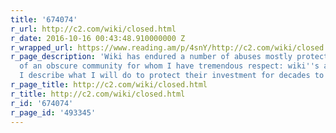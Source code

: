 ```yaml
---
title: '674074'
r_url: http://c2.com/wiki/closed.html
r_date: 2016-10-16 00:43:48.910000000 Z
r_wrapped_url: https://www.reading.am/p/4snY/http://c2.com/wiki/closed.html
r_page_description: 'Wiki has endured a number of abuses mostly protected by the goodwill
  of an obscure community for whom I have tremendous respect: wiki''s authors. Here
  I describe what I will do to protect their investment for decades to come.'
r_page_title: http://c2.com/wiki/closed.html
r_title: http://c2.com/wiki/closed.html
r_id: '674074'
r_page_id: '493345'
---
```


